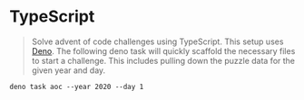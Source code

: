 # TypeScript

> Solve advent of code challenges using TypeScript. This setup uses [Deno](https://deno.land/). The following deno task will quickly scaffold the necessary files to start a challenge. This includes pulling down the puzzle data for the given year and day.

```shell
deno task aoc --year 2020 --day 1
```
